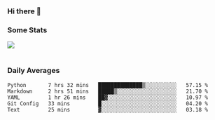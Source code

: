 ### Hi there 👋

<!--
**haruishi43/haruishi43** is a ✨ _special_ ✨ repository because its `README.md` (this file) appears on your GitHub profile.

Here are some ideas to get you started:

- 🔭 I’m currently working on ...
- 🌱 I’m currently learning ...
- 👯 I’m looking to collaborate on ...
- 🤔 I’m looking for help with ...
- 💬 Ask me about ...
- 📫 How to reach me: ...
- 😄 Pronouns: ...
- ⚡ Fun fact: ...
-->

### Some Stats
<div>
  <img align="center" src="https://github-readme-stats.vercel.app/api?username=haruishi43&count_private=true&show_icons=true" />
</div>

</br>

### Daily Averages

<!--START_SECTION:waka-->
```text
Python       7 hrs 32 mins   ██████████████▒░░░░░░░░░░   57.15 % 
Markdown     2 hrs 51 mins   █████▒░░░░░░░░░░░░░░░░░░░   21.70 % 
YAML         1 hr 26 mins    ██▓░░░░░░░░░░░░░░░░░░░░░░   10.97 % 
Git Config   33 mins         █░░░░░░░░░░░░░░░░░░░░░░░░   04.20 % 
Text         25 mins         ▓░░░░░░░░░░░░░░░░░░░░░░░░   03.18 % 
```
<!--END_SECTION:waka-->
